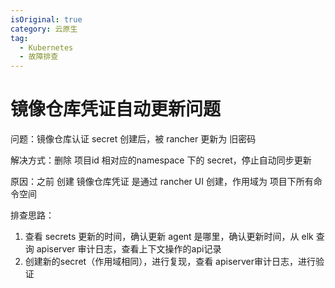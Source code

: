 ```yaml
---
isOriginal: true
category: 云原生
tag:
  - Kubernetes
  - 故障排查
---
```


# 镜像仓库凭证自动更新问题

问题：镜像仓库认证 secret 创建后，被 rancher 更新为 旧密码


解决方式：删除 项目id 相对应的namespace 下的 secret，停止自动同步更新


原因：之前 创建 镜像仓库凭证 是通过 rancher UI 创建，作用域为 项目下所有命令空间


排查思路：

1. 查看 secrets 更新的时间，确认更新 agent 是哪里，确认更新时间，从 elk 查询 apiserver 审计日志，查看上下文操作的api记录
2. 创建新的secret（作用域相同），进行复现，查看 apiserver审计日志，进行验证
